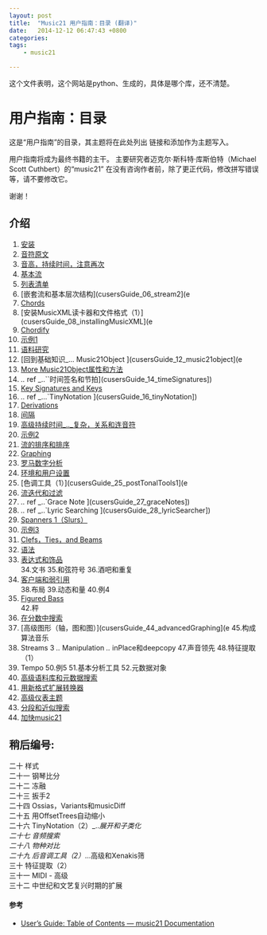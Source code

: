 ```yaml
---
layout: post
title:  "Music21 用户指南：目录 (翻译)"
date:   2014-12-12 06:47:43 +0800
categories:  
tags: 
    - music21

---
```


这个文件表明，这个网站是python、生成的，具体是哪个库，还不清楚。


用户指南：目录
===============================

这是“用户指南”的目录，其主题将在此处列出
链接和添加作为主题写入。

用户指南将成为最终书籍的主干。
主要研究者迈克尔·斯科特·库斯伯特（Michael Scott Cuthbert）的“music21”
在没有咨询作者前，除了更正代码，修改拼写错误等，请不要修改它。

谢谢！

## 介绍 ##

1. [安装](http://web.mit.edu/music21/doc/usersGuide/usersGuide_01_installing.html#usersguide-01-installing])    
2. [音符]()[原文](http://web.mit.edu/music21/doc/usersGuide/usersGuide_02_notes.html#usersguide-02-notes)    
3. [音高，持续时间，注意再次](http://web.mit.edu/music21/doc/usersGuide/usersGuide_03_pitches.html#usersguide-03-pitches)    
4. [基本流](http://web.mit.edu/music21/doc/usersGuide/usersGuide_01_installing.html#usersguide-01-installing)
5. [列表清单](cusersGuide_05_listsOfLists])    
6. [嵌套流和基本层次结构](cusersGuide_06_stream2](e
7. [Chords ](cusersGuide_07_chords])    
8. [安装MusicXML读卡器和文件格式（1）](cusersGuide_08_installingMusicXML](e
9. [Chordify ](cusersGuide_09_chordify])    
10. [示例1 ](cusersGuide_10_examples1])    
11. [语料研究](cusersGuide_11_corpusSearching])    
12. [回到基础知识_... Music21Object ](cusersGuide_12_music21object](e
13. [More Music21Object属性和方法](cusersGuide_13_music21object2])    
14. _.._ ref _..``时间签名和节拍](cusersGuide_14_timeSignatures])    
15. [Key Signatures and Keys ](cusersGuide_15_key])    
16. _.._ ref _...`TinyNotation ](cusersGuide_16_tinyNotation])    
17. [Derivations ](cusersGuide_17_derivations])    
18. [间隔](cusersGuide_18_间隔])    
19. [高级持续时间_.._复杂，关系和连音符](cusersGuide_19_duration2])    
20. [示例2 ](cusersGuide_20_examples2])    
21. [流的排序和排序](cusersGuide_21_sorting])    
22. [Graphing ](cusersGuide_22_graphing])    
23. [罗马数字分析](cusersGuide_23_romanNumerals])    
24. [环境和用户设置](cusersGuide_24_environment])    
25. [色调工具（1）](cusersGuide_25_postTonalTools1](e
26. [流迭代和过滤](cusersGuide_26_iterators])    
27. _.._ ref _..`Grace Note ](cusersGuide_27_graceNotes])    
28. _.._ ref _..`Lyric Searching ](cusersGuide_28_lyricSearcher])    
29. [Spanners 1（Slurs）](cusersGuide_29_spanners])    
30. [示例3 ](cusersGuide_30_examples3])    
31. [Clefs，Ties，and Beams ](cusersGuide_31_clefs])    
32. [语法](c用户指南_32_讲话])    
33. [表达式和饰品](cusersGuide_33表达式])    
34.文书
35.和弦符号
36.酒吧和重复
37. [客户端和弱引用](cusersGuide_36_clientWeakref])    
38.布局
39.动态和量
40.例4
41. [Figured Bass ](cusersGuide_41_figuredBass])    
42.秤
43. [在分数中搜索](cusersGuide_43_searching1])    
44. [高级图形（轴，图和图）](cusersGuide_44_advancedGraphing](e
45.构成算法音乐
46. Streams 3 _.._ Manipulation _.._ inPlace和deepcopy
47.声音领先
48.特征提取（1）
49. Tempo
50.例5
51.基本分析工具
52.元数据对象
53. [高级语料库和元数据搜索](cusersGuide_53_advancedCorpus])    
54. [用新格式扩展转换器](cusersGuide_54_extending转换器])    
55. [高级仪表主题](cusersGuide_55_advancedMeter])    
56. [分段和近似搜索](cusersGuide_56_searching2])    
57. [加快music21 ](cusersGuide_57_speed])    

## 稍后编号: ##

二十   样式  
二十一 钢琴比分  
二十二 冻融  
二十三 扳手2  
二十四 Ossias，Variants和musicDiff  
二十五 用OffsetTrees自动缩小   
二十六 TinyNotation（2）_.._展开和子类化  
二十七 音频搜索    
二十八 物种对比  
二十九 后音调工具（2）_...高级和Xenakis筛  
三十   特征提取（2）    
三十一 MIDI  - 高级  
三十二 中世纪和文艺复兴时期的扩展  



#### 参考 ####

* [User’s Guide: Table of Contents — music21 Documentation](http://web.mit.edu/music21/doc/usersGuide/usersGuide_99_Table_of_Contents.html)